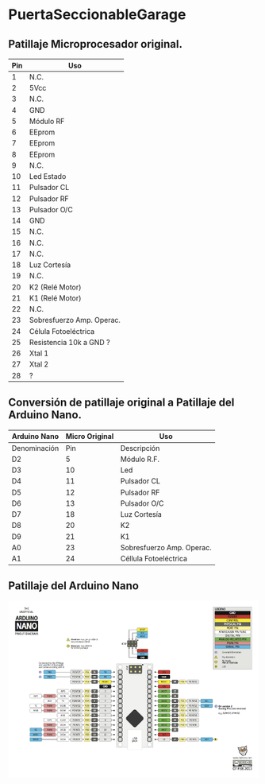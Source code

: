 # PuertaSeccionableGarage

## Patillaje Microprocesador original.
Pin  | Uso 
------------ | -------------
1 | N.C.
2 | 5Vcc
3 | N.C.
4 | GND
5 | Módulo RF
6 | EEprom
7 | EEprom
8 | EEprom
9 | N.C.
10 | Led Estado
11 | Pulsador CL
12 | Pulsador RF
13 | Pulsador O/C
14 | GND
15 | N.C.
16 | N.C.
17 | N.C.
18 | Luz Cortesía
19 | N.C.
20 | K2 (Relé Motor)
21 | K1 (Relé Motor)
22 | N.C.
23 | Sobresfuerzo Amp. Operac.
24 | Célula Fotoeléctrica
25 | Resistencia 10k a GND ?
26 | Xtal 1
27 | Xtal 2
28 | ?

## Conversión de patillaje original a Patillaje del Arduino Nano.

Arduino Nano| Micro Original | Uso
----------- |-------------- | -----------
Denominación | Pin | Descripción
D2           |  5  | Módulo R.F.
D3           |  10 | Led
D4           | 11  | Pulsador CL
D5           | 12  | Pulsador RF
D6           | 13  | Pulsador O/C
D7           | 18  | Luz Cortesía
D8           | 20  | K2
D9           | 21  | K1
A0           | 23  | Sobresfuerzo Amp. Operac.
A1           | 24  | Céllula Fotoeléctrica


## Patillaje del Arduino Nano


![Arduino Nano](./arduino-nano-pins.png "Arduino Nano Patillaje")
